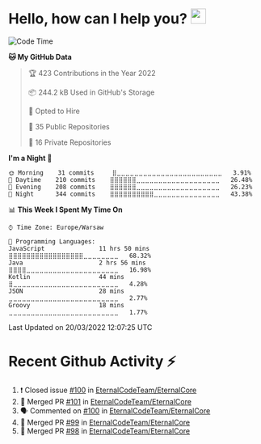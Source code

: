 <h1>Hello, how can I help you? <img src="https://raw.githubusercontent.com/bastianleicht/bastianleicht/master/assets/wave.gif" width="30px" alt=""></h1>

<!--START_SECTION:waka-->
![Code Time](http://img.shields.io/badge/Code%20Time-96%20hrs%2039%20mins-blue)

**🐱 My GitHub Data** 

> 🏆 423 Contributions in the Year 2022
 > 
> 📦 244.2 kB Used in GitHub's Storage 
 > 
> 💼 Opted to Hire
 > 
> 📜 35 Public Repositories 
 > 
> 🔑 16 Private Repositories  
 > 
**I'm a Night 🦉** 

```text
🌞 Morning    31 commits     ⣿⣀⣀⣀⣀⣀⣀⣀⣀⣀⣀⣀⣀⣀⣀⣀⣀⣀⣀⣀⣀⣀⣀⣀⣀   3.91% 
🌆 Daytime    210 commits    ⣿⣿⣿⣿⣿⣿⣀⣀⣀⣀⣀⣀⣀⣀⣀⣀⣀⣀⣀⣀⣀⣀⣀⣀⣀   26.48% 
🌃 Evening    208 commits    ⣿⣿⣿⣿⣿⣿⣀⣀⣀⣀⣀⣀⣀⣀⣀⣀⣀⣀⣀⣀⣀⣀⣀⣀⣀   26.23% 
🌙 Night      344 commits    ⣿⣿⣿⣿⣿⣿⣿⣿⣿⣿⣀⣀⣀⣀⣀⣀⣀⣀⣀⣀⣀⣀⣀⣀⣀   43.38%

```


📊 **This Week I Spent My Time On** 

```text
⌚︎ Time Zone: Europe/Warsaw

💬 Programming Languages: 
JavaScript               11 hrs 50 mins      ⣿⣿⣿⣿⣿⣿⣿⣿⣿⣿⣿⣿⣿⣿⣿⣿⣿⣀⣀⣀⣀⣀⣀⣀⣀   68.32% 
Java                     2 hrs 56 mins       ⣿⣿⣿⣿⣀⣀⣀⣀⣀⣀⣀⣀⣀⣀⣀⣀⣀⣀⣀⣀⣀⣀⣀⣀⣀   16.98% 
Kotlin                   44 mins             ⣿⣀⣀⣀⣀⣀⣀⣀⣀⣀⣀⣀⣀⣀⣀⣀⣀⣀⣀⣀⣀⣀⣀⣀⣀   4.28% 
JSON                     28 mins             ⣀⣀⣀⣀⣀⣀⣀⣀⣀⣀⣀⣀⣀⣀⣀⣀⣀⣀⣀⣀⣀⣀⣀⣀⣀   2.77% 
Groovy                   18 mins             ⣀⣀⣀⣀⣀⣀⣀⣀⣀⣀⣀⣀⣀⣀⣀⣀⣀⣀⣀⣀⣀⣀⣀⣀⣀   1.77%

```


 Last Updated on 20/03/2022 12:07:25 UTC
<!--END_SECTION:waka-->

# Recent Github Activity ⚡
<!--START_SECTION:activity-->
1. ❗️ Closed issue [#100](https://github.com/EternalCodeTeam/EternalCore/issues/100) in [EternalCodeTeam/EternalCore](https://github.com/EternalCodeTeam/EternalCore)
2. 🎉 Merged PR [#101](https://github.com/EternalCodeTeam/EternalCore/pull/101) in [EternalCodeTeam/EternalCore](https://github.com/EternalCodeTeam/EternalCore)
3. 🗣 Commented on [#100](https://github.com/EternalCodeTeam/EternalCore/issues/100) in [EternalCodeTeam/EternalCore](https://github.com/EternalCodeTeam/EternalCore)
4. 🎉 Merged PR [#99](https://github.com/EternalCodeTeam/EternalCore/pull/99) in [EternalCodeTeam/EternalCore](https://github.com/EternalCodeTeam/EternalCore)
5. 🎉 Merged PR [#98](https://github.com/EternalCodeTeam/EternalCore/pull/98) in [EternalCodeTeam/EternalCore](https://github.com/EternalCodeTeam/EternalCore)
<!--END_SECTION:activity-->
